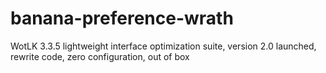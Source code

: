 # banana-preference-wrath
WotLK 3.3.5 lightweight interface optimization suite, version 2.0 launched, rewrite code, zero configuration, out of box
